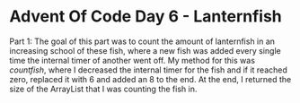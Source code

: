 # Advent Of Code Day 6 - Lanternfish
Part 1:
The goal of this part was to count the amount of lanternfish in an increasing school of these fish, where a new fish was added every single time the internal timer of another went off. My method for this was *countfish*, where I decreased the internal timer for the fish and if it reached zero, replaced it with 6 and added an 8 to the end. At the end, I returned the size of the ArrayList that I was counting the fish in. 


